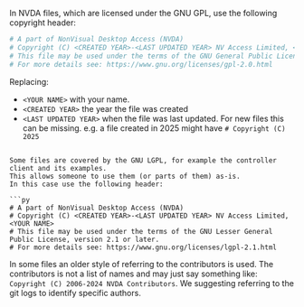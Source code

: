In NVDA files, which are licensed under the GNU GPL, use the following copyright header:

```py
# A part of NonVisual Desktop Access (NVDA)
# Copyright (C) <CREATED YEAR>-<LAST UPDATED YEAR> NV Access Limited, <YOUR NAME>
# This file may be used under the terms of the GNU General Public License, version 2 or later.
# For more details see: https://www.gnu.org/licenses/gpl-2.0.html
```

Replacing:
- `<YOUR NAME>` with your name.
- `<CREATED YEAR>` the year the file was created
- `<LAST UPDATED YEAR>` when the file was last updated.
For new files this can be missing.
e.g. a file created in 2025 might have `# Copyright (C) 2025`
```

Some files are covered by the GNU LGPL, for example the controller client and its examples.
This allows someone to use them (or parts of them) as-is.
In this case use the following header:

```py
# A part of NonVisual Desktop Access (NVDA)
# Copyright (C) <CREATED YEAR>-<LAST UPDATED YEAR> NV Access Limited, <YOUR NAME>
# This file may be used under the terms of the GNU Lesser General Public License, version 2.1 or later.
# For more details see: https://www.gnu.org/licenses/lgpl-2.1.html
```

In some files an older style of referring to the contributors is used.
The contributors is not a list of names and may just say something like:
`Copyright (C) 2006-2024 NVDA Contributors`. We suggesting referring to the git logs to identify specific authors.
